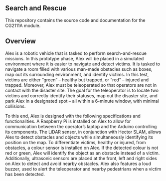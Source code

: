## Search and Rescue

This repository contains the source code and documentation for the CG2111A module.

## Overview
Alex is a robotic vehicle that is tasked to perform search-and-rescue missions. In this prototype phase, Alex will be placed in a simulated environment where it is easier to navigate and detect victims. It is tasked to navigate a room filled with various man-made obstacles such as boxes, map out its surrounding environment, and identify victims. In this test, victims are either “green” – healthy but trapped, or “red” – injured and trapped. Moreover, Alex must be teleoperated so that operators are not in contact with the disaster site. The goal for the teleoperator is to locate two victims and correctly identify their statuses, map out the disaster site, and park Alex in a designated spot – all within a 6-minute window, with minimal collisions.

To this end, Alex is designed with the following specifications and functionalities. A Raspberry Pi is installed on Alex to allow for communication between the operator’s laptop and the Arduino controlling its components. The LiDAR sensor, in conjunction with Hector SLAM, allows Alex to detect obstacles and objects while simultaneously identifying its position on the map. To differentiate victims, healthy or injured, from obstacles, a colour sensor is installed on Alex. If the detected colour is not red or green, Alex will identify the object as an obstacle instead of a victim. Additionally, ultrasonic sensors are placed at the front, left and right sides on Alex to detect and avoid nearby obstacles. Alex also features a loud buzzer, used to alert the teleoperator and nearby pedestrians when a victim has been detected.
